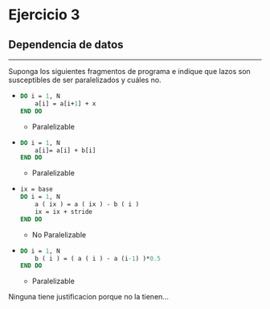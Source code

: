 # Ejercicio 3

## Dependencia de datos
---

Suponga los siguientes fragmentos de programa e indique que lazos son susceptibles de ser paralelizados y cuáles no.

-
    ```Pascal
    DO i = 1, N
        a[i] = a[i+1] + x
    END DO
    ```
    - Paralelizable

-
    ```Pascal
    DO i = 1, N
        a[i]= a[i] + b[i]
    END DO
    ```
    - Paralelizable
-
    ```Pascal
    ix = base
    DO i = 1, N
        a ( ix ) = a ( ix ) - b ( i )
        ix = ix + stride
    END DO
    ```
    - No Paralelizable
-
    ```Pascal
    DO i = 1, N
        b ( i ) = ( a ( i ) - a (i-1) )*0.5
    END DO
    ```
    - Paralelizable

Ninguna tiene justificacion porque no la tienen...